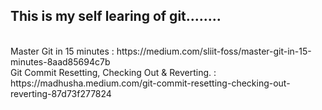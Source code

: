 ## This is my self learing of git........

<br>
Master Git in 15 minutes : https://medium.com/sliit-foss/master-git-in-15-minutes-8aad85694c7b

<br>
Git Commit Resetting, Checking Out & Reverting. : https://madhusha.medium.com/git-commit-resetting-checking-out-reverting-87d73f277824
